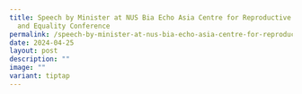 ```yaml
---
title: Speech by Minister at NUS Bia Echo Asia Centre for Reproductive Longevity
  and Equality Conference
permalink: /speech-by-minister-at-nus-bia-echo-asia-centre-for-reproductive-longevity-and-equality-conference/
date: 2024-04-25
layout: post
description: ""
image: ""
variant: tiptap
---
```

